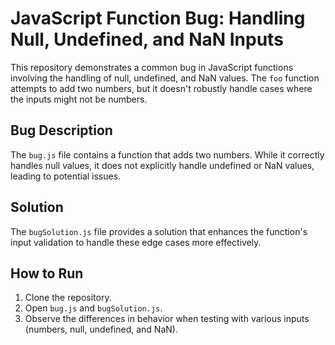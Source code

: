 # JavaScript Function Bug: Handling Null, Undefined, and NaN Inputs

This repository demonstrates a common bug in JavaScript functions involving the handling of null, undefined, and NaN values. The `foo` function attempts to add two numbers, but it doesn't robustly handle cases where the inputs might not be numbers.

## Bug Description
The `bug.js` file contains a function that adds two numbers. While it correctly handles null values, it does not explicitly handle undefined or NaN values, leading to potential issues.

## Solution
The `bugSolution.js` file provides a solution that enhances the function's input validation to handle these edge cases more effectively.

## How to Run
1. Clone the repository.
2. Open `bug.js` and `bugSolution.js`.
3. Observe the differences in behavior when testing with various inputs (numbers, null, undefined, and NaN).